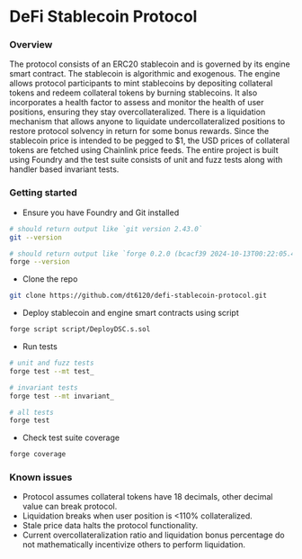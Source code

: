 # DeFi Stablecoin Protocol

### Overview
The protocol consists of an ERC20 stablecoin and is governed by its engine smart contract. The stablecoin is algorithmic and exogenous. The engine allows protocol participants to mint stablecoins by depositing collateral tokens and redeem collateral tokens by burning stablecoins. It also incorporates a health factor to assess and monitor the health of user positions, ensuring they stay overcollateralized. There is a liquidation mechanism that allows anyone to liquidate undercollateralized positions to restore protocol solvency in return for some bonus rewards. Since the stablecoin price is intended to be pegged to $1, the USD prices of collateral tokens are fetched using Chainlink price feeds. The entire project is built using Foundry and the test suite consists of unit and fuzz tests along with handler based invariant tests.

### Getting started
- Ensure you have Foundry and Git installed
```bash
# should return output like `git version 2.43.0`
git --version

# should return output like `forge 0.2.0 (bcacf39 2024-10-13T00:22:05.416295704Z)`
forge --version
```
- Clone the repo
```bash
git clone https://github.com/dt6120/defi-stablecoin-protocol.git
```
- Deploy stablecoin and engine smart contracts using script
```bash
forge script script/DeployDSC.s.sol
```
- Run tests
```bash
# unit and fuzz tests
forge test --mt test_

# invariant tests
forge test --mt invariant_

# all tests
forge test
```
- Check test suite coverage
```bash
forge coverage
```

### Known issues
- Protocol assumes collateral tokens have 18 decimals, other decimal value can break protocol.
- Liquidation breaks when user position is <110% collateralized.
- Stale price data halts the protocol functionality.
- Current overcollateralization ratio and liquidation bonus percentage do not mathematically incentivize others to perform liquidation.
